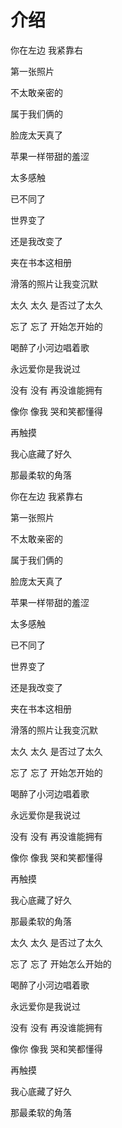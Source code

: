 # 介绍
你在左边 我紧靠右

第一张照片

不太敢亲密的

属于我们俩的

脸庞太天真了

苹果一样带甜的羞涩

太多感触

已不同了

世界变了

还是我改变了

夹在书本这相册

滑落的照片让我变沉默

太久 太久 是否过了太久

忘了 忘了 开始怎开始的

喝醉了小河边唱着歌

永远爱你是我说过

没有 没有 再没谁能拥有

像你 像我 哭和笑都懂得

再触摸

我心底藏了好久

那最柔软的角落

你在左边 我紧靠右

第一张照片

不太敢亲密的

属于我们俩的

脸庞太天真了

苹果一样带甜的羞涩

太多感触

已不同了

世界变了

还是我改变了

夹在书本这相册

滑落的照片让我变沉默

太久 太久 是否过了太久

忘了 忘了 开始怎开始的

喝醉了小河边唱着歌

永远爱你是我说过

没有 没有 再没谁能拥有

像你 像我 哭和笑都懂得

再触摸

我心底藏了好久

那最柔软的角落

太久 太久 是否过了太久

忘了 忘了 开始怎么开始的

喝醉了小河边唱着歌

永远爱你是我说过

没有 没有 再没谁能拥有

像你 像我 哭和笑都懂得

再触摸

我心底藏了好久

那最柔软的角落
